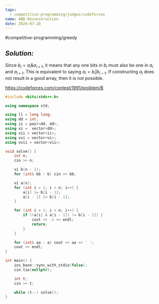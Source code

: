 ```yaml
---
tags:
  - competitive-programming/judges/codeforces
name: AND Reconstruction
date: 2024-07-28
---
```

#competitive-programming/greedy 
## _Solution:_
Since $b_i=a_i\&a_{i+1}$, it means that any one bits in $b_i$ must also be one in $a_i$ and $a_{i+1}$. This is equivalent to saying $a_i=b_i|b_{i-1}$. If constructing $a_i$ does not result in a good array, then it is not possible.

https://codeforces.com/contest/1991/problem/B
```cpp
#include <bits/stdc++.h>

using namespace std;

using ll = long long;
using dd = int;
using ii = pair<dd, dd>;
using vi =  vector<dd>;
using vii = vector<ii>;
using vvi = vector<vi>;
using vvii = vector<vii>;

void solve() {
    int n;
    cin >> n;

    vi b(n - 1);
    for (int& bb : b) cin >> bb;

    vi a(n);
    for (int i = 1; i < n; i++) {
        a[i] |= b[i - 1];
        a[i - 1] |= b[i - 1];
    }

    for (int i = 1; i < n; i++) {
        if ((a[i] & a[i - 1]) != b[i - 1]) {
            cout << -1 << endl;
            return;
        }
    }

    for (int& aa : a) cout << aa << ' ';
    cout << endl;
}

int main() {
    ios_base::sync_with_stdio(false);
    cin.tie(nullptr);

    int t;
    cin >> t;

    while (t--) solve();
}
```